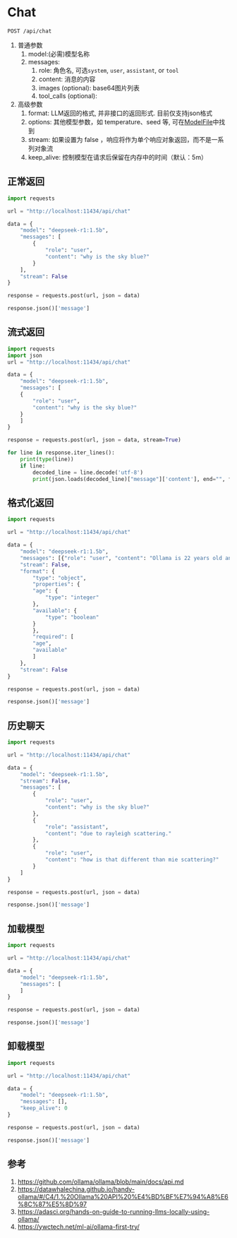 # Chat

`POST /api/chat`

1. 普通参数
    1. model:(必需)模型名称
    2. messages: 
        1. role: 角色名, 可选`system`, `user`, `assistant`, or `tool`
        2. content: 消息的内容
        3. images (optional): base64图片列表
        4. tool_calls (optional): 
2. 高级参数
    1. format: LLM返回的格式, 并非接口的返回形式. 目前仅支持json格式
    2. options: 其他模型参数，如 temperature、seed 等, 可在[ModelFile](https://github.com/ollama/ollama/blob/main/docs/modelfile.md#valid-parameters-and-values)中找到
    3. stream: 如果设置为 false ，响应将作为单个响应对象返回，而不是一系列对象流
    1. keep_alive: 控制模型在请求后保留在内存中的时间（默认：5m）


## 正常返回

```python
import requests

url = "http://localhost:11434/api/chat"

data = {
    "model": "deepseek-r1:1.5b",
    "messages": [
        {
            "role": "user",
            "content": "why is the sky blue?"
        }
    ],
    "stream": False
}

response = requests.post(url, json = data)

response.json()['message']
```

## 流式返回

```python
import requests
import json
url = "http://localhost:11434/api/chat"

data = {
    "model": "deepseek-r1:1.5b",
    "messages": [
    {
        "role": "user",
        "content": "why is the sky blue?"
    }
    ]
}

response = requests.post(url, json = data, stream=True)

for line in response.iter_lines():
    print(type(line))
    if line:
        decoded_line = line.decode('utf-8')
        print(json.loads(decoded_line)["message"]['content'], end="", flush=True)
```

## 格式化返回

```python
import requests

url = "http://localhost:11434/api/chat"

data = {
    "model": "deepseek-r1:1.5b",
    "messages": [{"role": "user", "content": "Ollama is 22 years old and busy saving the world. Return a JSON object with the age and availability."}],
    "stream": False,
    "format": {
        "type": "object",
        "properties": {
        "age": {
            "type": "integer"
        },
        "available": {
            "type": "boolean"
        }
        },
        "required": [
        "age",
        "available"
        ]
    },
    "stream": False
}

response = requests.post(url, json = data)

response.json()['message']
```



## 历史聊天


```python
import requests

url = "http://localhost:11434/api/chat"

data = {
    "model": "deepseek-r1:1.5b",
    "stream": False,
    "messages": [
        {
            "role": "user",
            "content": "why is the sky blue?"
        },
        {
            "role": "assistant",
            "content": "due to rayleigh scattering."
        },
        {
            "role": "user",
            "content": "how is that different than mie scattering?"
        }
    ]
}

response = requests.post(url, json = data)

response.json()['message']
```



## 加载模型

```python
import requests

url = "http://localhost:11434/api/chat"

data = {
    "model": "deepseek-r1:1.5b",
    "messages": [
    ]
}

response = requests.post(url, json = data)

response.json()['message']
```


## 卸载模型


```python
import requests

url = "http://localhost:11434/api/chat"

data = {
    "model": "deepseek-r1:1.5b",
    "messages": [],
    "keep_alive": 0
}

response = requests.post(url, json = data)

response.json()['message']
```



## 参考
1. https://github.com/ollama/ollama/blob/main/docs/api.md
2. https://datawhalechina.github.io/handy-ollama/#/C4/1.%20Ollama%20API%20%E4%BD%BF%E7%94%A8%E6%8C%87%E5%8D%97
3. https://adasci.org/hands-on-guide-to-running-llms-locally-using-ollama/
4. https://ywctech.net/ml-ai/ollama-first-try/

